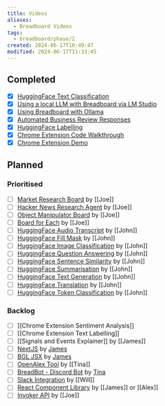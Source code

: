 ```yaml
---
title: Videos
aliases:
  - Breadboard Videos
tags:
  - breadboard/phase/2
created: 2024-06-17T10:49:47
modified: 2024-06-17T11:33:45
---
```


## Completed
- [x] [HuggingFace Text Classification](projects/Breadboard/Phase%202/HuggingFace/Text%20Classification.md)
- [x] [Using a local LLM with Breadboard via LM Studio](projects/Breadboard/Phase%202/LM%20Studio.md)
- [x] [Using Breadboard with Ollama](projects/Breadboard/Phase%202/Ollama.md)
- [x] [Automated Business Review Responses](projects/Breadboard/Phase%202/Review%20Reply%20Board.md)
- [x] [HuggingFace Labelling](projects/Breadboard/Phase%202/HuggingFace/Labelling.md)
- [x] [Chrome Extension Code Walkthrough](projects/Breadboard/Phase%202/Chrome%20Extension.md#Code%20Walkthrough)
- [x] [Chrome Extension Demo](projects/Breadboard/Phase%202/Chrome%20Extension.md#Walkthrough)
## Planned
### Prioritised
- [ ] [Market Research Board](projects/Breadboard/Phase%202/Market%20Research%20Board.md) by [[Joe]]
- [ ] [Hacker News Research Agent](projects/Breadboard/Phase%202/Hacker%20News/Hacker%20News%20Research%20Agent.md) by [[Joe]]
- [ ] [Object Manipulator Board](projects/Breadboard/Phase%202/Object%20Manipulator%20Board.md) by [[Joe]]
- [ ] [Board for Each](projects/Breadboard/Phase%202/Board%20for%20Each.md) by [[Joe]]
- [ ] [HuggingFace Audio Transcript](projects/Breadboard/Phase%202/HuggingFace/Audio%20Transcript.md) by [[John]]
- [ ] [HuggingFace Fill Mask](projects/Breadboard/Phase%202/HuggingFace/Fill%20Mask.md) by [[John]]
- [ ] [HuggingFace Image Classification](projects/Breadboard/Phase%202/HuggingFace/Image%20Classification.md) by [[John]]
- [ ] [HuggingFace Question Answering](projects/Breadboard/Phase%202/HuggingFace/Question%20Answering.md) by [[John]]
- [ ] [HuggingFace Sentence Similarity](projects/Breadboard/Phase%202/HuggingFace/Sentence%20Similarity.md) by [[John]]
- [ ] [HuggingFace Summarisation](projects/Breadboard/Phase%202/HuggingFace/Summarisation.md) by [[John]]
- [ ] [HuggingFace Text Generation](projects/Breadboard/Phase%202/HuggingFace/Text%20Generation.md) by [[John]]
- [ ] [HuggingFace Translation](projects/Breadboard/Phase%202/HuggingFace/Translation%20RU-ENG.md) by [[John]]
- [ ] [HuggingFace Token Classification](projects/Breadboard/Phase%202/HuggingFace/Token%20Classification.md) by [[John]]
### Backlog
- [ ] [[Chrome Extension Sentiment Analysis]]
- [ ] [[Chrome Extension Text Labelling]]
- [ ] [[Signals and Events Explainer]] by [[James]]
- [ ] [NextJS](projects/Breadboard/Phase%202/NextJS.md) by [James](James)
- [ ] [BGL JSX](projects/Breadboard/Phase%202/BGL%20JSX.md) by [James](James)
- [ ] [OpenAlex Tool](projects/Breadboard/Phase%202/OpenAlex.md) by [[Tina]]
- [ ] [BreadBot - Discord Bot](projects/Breadboard/Phase%202/BreadBot.md) by [Tina](Tina)
- [ ] [Slack Integration](projects/Breadboard/Phase%202/Slack%20Integration.md) by [[Will]]
- [ ] [React Component Library](projects/Breadboard/Phase%202/React%20Component%20Library.md) by [[James]] or [[Alex]]
- [ ] [Invoker API](projects/Breadboard/Phase%202/Invoker%20API.md) by [[Joe]]
